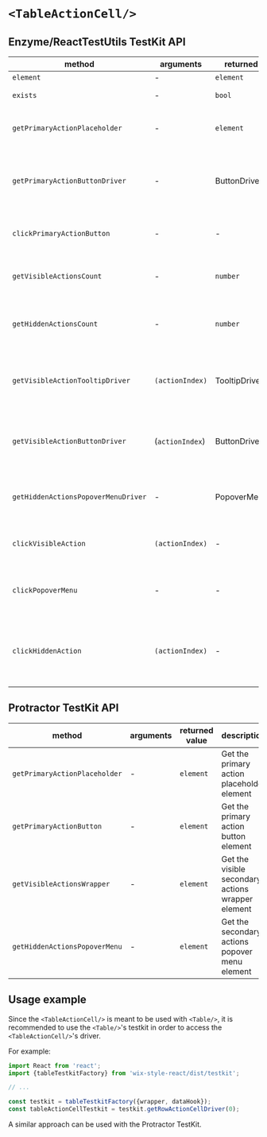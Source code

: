 # `<TableActionCell/>`

## Enzyme/ReactTestUtils TestKit API

| method | arguments | returned value | description |
|--------|-----------|----------------|-------------|
| `element` | - | `element` | Get the element |
| `exists` | - | `bool` | Whether the element exists |
| `getPrimaryActionPlaceholder` | - | `element` | Get the primary action placeholder element |
| `getPrimaryActionButtonDriver` | - | ButtonDriver | Get the driver of the primary action `<Button/>` from the action column |
| `clickPrimaryActionButton` | - | - | Click the primary action button from the action column |
| `getVisibleActionsCount` | - | `number` | Get the number of the visible secondary actions |
| `getHiddenActionsCount` | - | `number` | Get the number of the hidden secondary actions (in the `<PopoverMenu/>`) |
| `getVisibleActionTooltipDriver` | `(actionIndex)` | TooltipDriver | Get the driver of a specific visible secondary action `<Tooltip/>` |
| `getVisibleActionButtonDriver` | (`actionIndex`) | ButtonDriver | Get the driver of a specific visible secondary action `<Button/>` |
| `getHiddenActionsPopoverMenuDriver` | - | PopoverMenuDriver | Get the driver of the hidden secondary action `<PopoverMenu/>` |
| `clickVisibleAction` | `(actionIndex)` | - | Click an a visible secondary action |
| `clickPopoverMenu` | - | - | Click on the hidden secondary actions `<PopoverMenu/>` |
| `clickHiddenAction` | `(actionIndex)` | - | Click on a hidden secondary action (requires the `<PopoverMenu/>` to be open) |

## Protractor TestKit API

| method | arguments | returned value | description |
|--------|-----------|----------------|-------------|
| `getPrimaryActionPlaceholder` | - | `element` | Get the primary action placeholder element |
| `getPrimaryActionButton` | - | `element` | Get the primary action button element |
| `getVisibleActionsWrapper` | - | `element` | Get the visible secondary actions wrapper element |
| `getHiddenActionsPopoverMenu` | - | `element` | Get the secondary actions popover menu element |

## Usage example

Since the `<TableActionCell/>` is meant to be used with `<Table/>`, it is recommended to use the
`<Table/>`'s testkit in order to access the `<TableActionCell/>`'s driver.

For example:

```javascript
import React from 'react';
import {tableTestkitFactory} from 'wix-style-react/dist/testkit';

// ...

const testkit = tableTestkitFactory({wrapper, dataHook});
const tableActionCellTestkit = testkit.getRowActionCellDriver(0);
```

A similar approach can be used with the Protractor TestKit.
